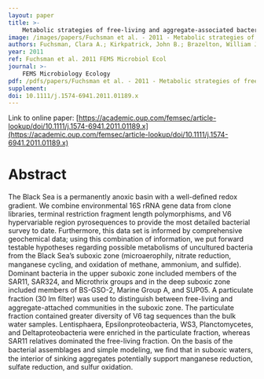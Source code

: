 ```yaml
---
layout: paper
title: >-
    Metabolic strategies of free-living and aggregate-associated bacterial communities inferred from biologic and chemical profiles in the Black Sea suboxic zone
image: /images/papers/Fuchsman et al. - 2011 - Metabolic strategies of free-living and aggregate-.png
authors: Fuchsman, Clara A.; Kirkpatrick, John B.; Brazelton, William J.; Murray, James W.; Staley, James T.
year: 2011
ref: Fuchsman et al. 2011 FEMS Microbiol Ecol
journal: >-
    FEMS Microbiology Ecology
pdf: /pdfs/papers/Fuchsman et al. - 2011 - Metabolic strategies of free-living and aggregate-.pdf
supplement: 
doi: 10.1111/j.1574-6941.2011.01189.x
---
```


Link to online paper: [https://academic.oup.com/femsec/article-lookup/doi/10.1111/j.1574-6941.2011.01189.x](https://academic.oup.com/femsec/article-lookup/doi/10.1111/j.1574-6941.2011.01189.x)

# Abstract

The Black Sea is a permanently anoxic basin with a well-deﬁned redox gradient. We combine environmental 16S rRNA gene data from clone libraries, terminal restriction fragment length polymorphisms, and V6 hypervariable region pyrosequences to provide the most detailed bacterial survey to date. Furthermore, this data set is informed by comprehensive geochemical data; using this combination of information, we put forward testable hypotheses regarding possible metabolisms of uncultured bacteria from the Black Sea’s suboxic zone (microaerophily, nitrate reduction, manganese cycling, and oxidation of methane, ammonium, and sulﬁde). Dominant bacteria in the upper suboxic zone included members of the SAR11, SAR324, and Microthrix groups and in the deep suboxic zone included members of BS-GSO-2, Marine Group A, and SUP05. A particulate fraction (30 lm ﬁlter) was used to distinguish between free-living and aggregate-attached communities in the suboxic zone. The particulate fraction contained greater diversity of V6 tag sequences than the bulk water samples. Lentisphaera, Epsilonproteobacteria, WS3, Planctomycetes, and Deltaproteobacteria were enriched in the particulate fraction, whereas SAR11 relatives dominated the free-living fraction. On the basis of the bacterial assemblages and simple modeling, we ﬁnd that in suboxic waters, the interior of sinking aggregates potentially support manganese reduction, sulfate reduction, and sulfur oxidation.

